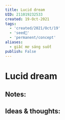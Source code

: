 ```yaml
---
title: Lucid dream
UID: 211019232533
created: 19-Oct-2021
tags:
  - 'created/2021/Oct/19'
  - 'seed🥜'
  - 'permanent/concept'
aliases:
  - giấc mơ sáng suốt
publish: False
---
```

# Lucid dream

## Notes:


## Ideas & thoughts:



